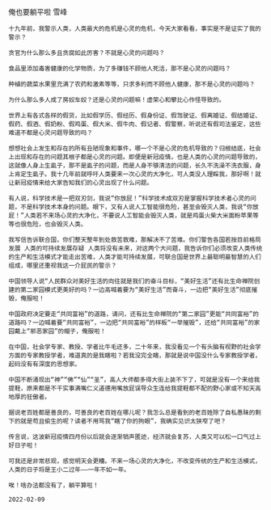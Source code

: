 俺也要躺平啦
雪峰

    十九年前，我警示人类，人类最大的危机是心灵的危机，今天大家看看，事实是不是证实了我的警示？

    贪官为什么那么多且贪腐如此厉害？不就是心灵的问题吗？

    食品里添加毒害健康的化学物质，为了多赚钱不顾他人死活，那不是心灵的问题吗？

    种植的蔬菜水果里充满了农药和激素等等，只求多利而不顾他人健康，那不是心灵的问题吗？

    为什么那么多人成了房奴车奴？还是心灵的问题嘛！虚荣心和攀比心作怪导致的。

    世界上有各式各样的假货，比如假学历、假经历、假身份证、假驾驶证、假离婚证、假结婚证、假药、假酒、假奶粉、假鸡蛋、假大米、假牛肉、假记者、假警察，听说还有假司法鉴定，这些难道不都是心灵问题导致的吗？

    想想社会上发生和存在的所有丑陋现象和事件，哪一个不是心灵的危机导致的？归根结底，社会上出现和存在的问题其根子都是心灵的问题。即便是新冠疫情，也是人类的心灵的问题导致的，这就像人身上生虱子，那不是虱子的问题，而是人身不够清洁的问题，长久不洗澡不洗衣服，身上肯定生虱子。我十几年前就呼吁人类要来一次心灵的大净化，可人类没人理睬我，那好啊！就让新冠疫情来给大家告知我们的心灵出现了什么问题。

    有人说，科学技术是一把双刃剑，我说“你放屁！”科学技术成双刃是掌握科学技术者心灵的问题，不是科学技术本身的问题。眼下，又有人说人工智能很危险，甚至会毁灭人类，我说“你放屁！”人类若不来场心灵的大净化，不要说人工智能会毁灭人类，就是鸡蛋火柴大米面粉苹果等等也很危险，也会毁灭人类。

    我写信告诉联合国，你们整天整年到处救苦救难，那解决不了苦难。你们警告各国若按目前格局发展 人类的可持续发展存疑 人类将没有未来，对这两个大问题，我告诉你们必须改变人类传统的生产和生活模式才能走出苦难，人类才能可持续发展，可联合国是世界上最聪明最智慧的人们组成，哪里还重视我这一介屁民的警示？

    中国领导人说“人民群众对美好生活的向往就是我们的奋斗目标，“美好生活”还有比生命禅院创建的第二家园模式更美好的吗？一边高喊着要为“美好生活”而奋斗，一边把“美好生活”彻底摧毁，俺服啦！

    中国政府决定要走“共同富裕”的道路，请问，还有比生命禅院的“第二家园”更能“共同富裕”的道路吗？一边喊着要“共同富裕”，一边把“共同富裕”的样板“一举摧毁”，还给“共同富裕”的家园戴上“邪恶家园”的帽子，俺服啦！

    在中国，社会学专家、教授、学者比牛毛还多，二十年来，我没看见一个有头脑有视野的社会学方面的专家教授学者，难道真的是我瞎啦？若我没完全瞎，那就是说中国没什么专家教授学者，起码没有有深度的思想家。

    中国不断涌现出“神”“佛”“仙”“圣”，高人大师都多得大街上装不下了，可就是没有一个来给我提鞋，原来都是不干实事满嘴仁义道德用嘴放屁误导众生连给我提鞋都不配的野心家或不知天高地厚的狂傲者。

    据说老百姓都是善良的，可善良的老百姓在哪儿呢？我怎么总是看到的老百姓除了自私愚昧的剩下的就是苟且偷生的呢？读者不用骂我“瞎了你的狗眼”，我确实见识太狭窄了吧？

    传言说，这波新冠疫情四月份以后就会逐渐销声匿迹，经济就会复苏，人类又可以松一口气过上好日子啦！

    可我还是非常悲观，感觉明天会更糟。不来一场心灵的大净化，不改变传统的生产和生活模式，人类的日子将是王小二过年——一年不如一年。

    唉！啥办法都没有了，躺平算啦！

    2022-02-09




